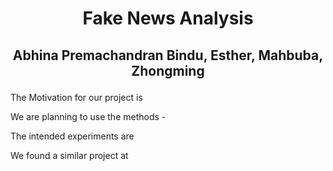 # <p align="center">Fake News Analysis</p>
## <p align="center">Abhina Premachandran Bindu, Esther, Mahbuba, Zhongming</p>
<p>
  The Motivation for our project is
</p>
<p>
   We are planning to use the methods - 
</p>
<p>
  The intended experiments are
</p>
<p>
  We found a similar project at 
</p>
